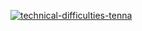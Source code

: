 [![technical-difficulties-tenna](https://github.com/user-attachments/assets/31f29c30-296f-4533-8917-328d3123246e)](https://open.spotify.com/track/6jInFUHvGRBrqJkDwfNcPI?si=f36788a66da444d4)

